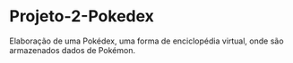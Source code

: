 # Projeto-2-Pokedex
Elaboração de uma Pokédex, uma forma de enciclopédia virtual, onde são armazenados dados de Pokémon.  
